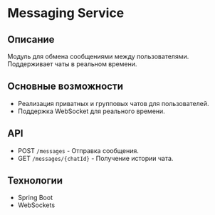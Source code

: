# Messaging Service

## Описание
Модуль для обмена сообщениями между пользователями. 
Поддерживает чаты в реальном времени.

## Основные возможности
- Реализация приватных и групповых чатов для пользователей.
- Поддержка WebSocket для реального времени.

## API
- POST `/messages` - Отправка сообщения.
- GET `/messages/{chatId}` - Получение истории чата.

## Технологии
- Spring Boot
- WebSockets
